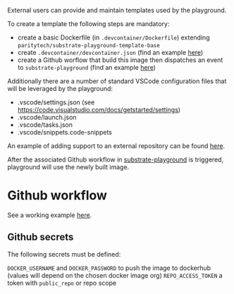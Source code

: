 External users can provide and maintain templates used by the playground.

To create a template the following steps are mandatory:

* create a basic Dockerfile (in `.devcontainer/Dockerfile`) extending `paritytech/substrate-playground-template-base`
* create `.devcontainer/devcontainer.json` (find an example [here](https://github.com/substrate-developer-hub/substrate-node-template/blob/master/.devcontainer/devcontainer.json))
* create a Github worflow that build this image then dispatches an event to `substrate-playground` (find an example [here](https://github.com/substrate-developer-hub/substrate-node-template/blob/master/.github/workflows/build-push-template.yml))

Additionally there are a number of standard VSCode configuration files that will be leveraged by the playground:

* .vscode/settings.json (see https://code.visualstudio.com/docs/getstarted/settings)
* .vscode/launch.json
* .vscode/tasks.json
* .vscode/snippets.code-snippets

An example of adding support to an external repository can be found [here](https://github.com/substrate-developer-hub/substrate-node-template/).

After the associated Github workflow in [substrate-playground](https://github.com/paritytech/substrate-playground) is triggered, playground will use the newly built image. 

# Github workflow

See a working example [here](https://github.com/substrate-developer-hub/substrate-node-template/blob/master/.github/workflows/build-push-template.yml).

## Github secrets

The following secrets must be defined:

`DOCKER_USERNAME` and `DOCKER_PASSWORD` to push the image to dockerhub (values will depend on the chosen docker image org)
`REPO_ACCESS_TOKEN` a token with `public_repo` or repo scope
